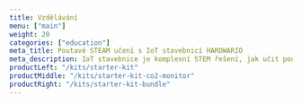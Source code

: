 ```yaml
---
title: Vzdělávání
menu: ["main"]
weight: 20
categories: ["education"]
meta_title: Poutavé STEAM učení s IoT stavebnicí HARDWARIO
meta_description: IoT stavebnice je komplexní STEM řešení, jak učit poutavě prostřednictvím tvorby reálných projektů, se kterými studenti objevují svět okolo sebe.
productLeft: "/kits/starter-kit"
productMiddle: "/kits/starter-kit-co2-monitor"
productRight: "/kits/starter-kit-bundle"
---
```

